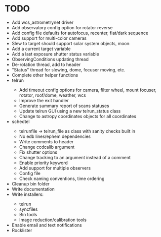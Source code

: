 # TODO
<ul>
<li>Add wcs_astrometrynet driver</li>
<li>Add observatory config option for rotator reverse</li>
<li>Add config file defaults for autofocus, recenter, flat/dark sequence</li>
<li>Add support for multi-color cameras</li>
<li>Slew to target should support solar system objects, moon</li>
<li>Add a current target variable</li>
<li>Add a last exposure shutter status variable</li>
<li>ObservingConditions updating thread</li>
<li>De-rotation thread, add to header</li>
<li>"Status" thread for slewing, dome, focuser moving, etc.</li>
<li>Complete other helper functions</li>

<li>telrun</li>
    <ul>
    <li>Add timeout config options for camera, filter wheel, mount focuser, rotator, roof/dome, weather, wcs</li>
    <li>Improve the exit handler</li>
    <li>Generate summary report of scans statuses</li>
    <li>Update telrun GUI using a new telrun_status class</li>
    <li>Change to astropy coordinates objects for all coordinates</li>
    </ul>

<li>schedtel</li>
    <ul>
    <li>telrunfile -> telrun_file as class with sanity checks built in</li>
    <li>No edb lines/ephem dependencies</li>
    <li>Write comments to header</li>
    <li>Change ccdcalib argument</li>
    <li>Fix shutter options</li>
    <li>Change tracking to an argument instead of a comment</li>
    <li>Enable priority keyword</li>
    <li>Add support for multiple observers</li>
    <li>Config file</li>
    <li>Check naming conventions, time ordering</li>
    </ul>

<li>Cleanup bin folder</li>

<li>Write documentation</li>

<li>Write installers:</li>
    <ul>
    <li>telrun</li>
    <li>syncfiles</li>
    <li>Bin tools</li>
    <li>Image reduction/calibration tools</li>
    </ul>

<li>Enable email and text notifications</li>
<li>Rocklister</li>
</ul>